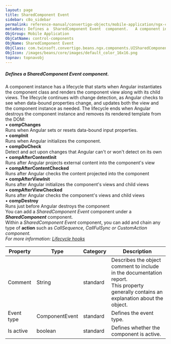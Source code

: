 ```yaml
---
layout: page
title: SharedComponent Event
sidebar: c8o_sidebar
permalink: reference-manual/convertigo-objects/mobile-application/ngx-components/control-components/sharedcomponent-event/
metadesc: Defines a  SharedComponent Event  component.   A component instance has a lifecycle that starts when Angular instantiates the component class and rend
ObjGroup: Mobile Application
ObjCatName: control-components
ObjName: SharedComponent Event
ObjClass: com.twinsoft.convertigo.beans.ngx.components.UISharedComponentEvent
ObjIcon: /images/beans/core/images/default_color_16x16.png
topnav: topnavobj
---
```

##### Defines a <i>SharedComponent Event</i> component. 

A component instance has a lifecycle that starts when Angular instantiates the component class and renders the component view along with its child views. The lifecycle continues with change detection, as Angular checks to see when data-bound properties change, and updates both the view and the component instance as needed. The lifecycle ends when Angular destroys the component instance and removes its rendered template from the DOM:<br/> • <b>compChanges</b><br>Runs when Angular sets or resets data-bound input properties.<br/> • <b>compInit</b><br>Runs when Angular initializes the component.<br/> • <b>compDoCheck</b><br>Detect and act upon changes that Angular can't or won't detect on its own<br/> • <b>compAfterContentInit</b><br>Runs after Angular projects external content into the component's view<br/> • <b>compAfterContentChecked</b><br>Runs after Angular checks the content projected into the component<br/> • <b>compAfterViewInit</b><br>Runs after Angular initializes the component's views and child views<br/> • <b>compAfterViewChecked</b><br>Runs after Angular checks the component's views and child views<br/> • <b>compDestroy</b><br>Runs just before Angular destroys the component<br/> You can add a <i>SharedComponent Event</i> component under a <b><i>SharedComponent</i></b> component.<br> Within a <i>SharedComponent Event</i> component, you can add and chain any type of <b>action</b> such as <i>CallSequence<i>, <i>CallFulSync<i> or <i>CustomAction<i> component.<br/>For more information: <a href='https://angular.io/guide/lifecycle-hooks' target='_blank'>Lifecycle hooks</a>   

Property | Type | Category | Description
--- | --- | --- | ---
Comment | String | standard | Describes the object comment to include in the documentation report.<br/>This property generally contains an explanation about the object.
Event type | ComponentEvent | standard | Defines the event type.<br/>
Is active | boolean | standard | Defines whether the component is active.<br/>
